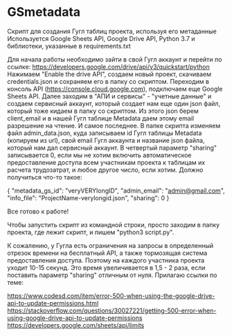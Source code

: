 # GSmetadata

Скрипт для создания Гугл таблиц проекта, используя его метаданные
Используется Google Sheets API, Google Drive API, Python 3.7 и библиотеки, указанные в requirements.txt

Для начала работы необходимо зайти в свой Гугл аккаунт и перейти по ссылке: https://developers.google.com/drive/api/v3/quickstart/python
Нажимаем "Enable the drive API", создаем новый проект, скачиваем credentials.json и сохраняем его в папку со скриптом. Переходим в консоль API (https://console.cloud.google.com), подключаем еще Google Sheets API.
Далее заходим в "АПИ и сервисы" - "учетные данные" и создаем сервисный аккаунт, который создает нам еще один json файл, который тоже кидаем в папку со скриптом. Из этого json берем client_email и в нашей Гугл таблице Metadata даем этому email разрешение на чтение.
И самое последнее. В папке скрипта изменяем файл admin_data.json, куда записываем id Гугл таблицы Metadata (копируем из url), свой email Гугл аккаунта и название json файла, который нам дал сервисный аккаунт. В четвертый параметр "sharing" записывается 0, если мы не хотим включить автоматическое предоставление доступа всем участникам проекта к таблицам их расчета трудозатрат, и любое другое число, если хотим. Должно получиться что-то такое:

{
	"metadata_gs_id": "veryVERYlongID",
    "admin_email": "admin@gmail.com",
    "info_file": "ProjectName-verylongid.json",
    "sharing": 0
}

Все готово к работе!

Чтобы запустить скрипт из командной строки, просто заходим в папку проекта, где лежит скрипт, и пишем "python3 script.py".

К сожалению, у Гугла есть ограничения на запросы в определенный отрезок времени на бесплатный API, а также тормозящая система предоставления доступа. Поэтому на каждого участника проекта уходит 10-15 секунд. Это время увеличивается в 1,5 - 2 раза, если поставить параметр "sharing" отличным от нуля. Прилагаю ссылки по теме:

https://www.codesd.com/item/error-500-when-using-the-google-drive-api-to-update-permissions.html
https://stackoverflow.com/questions/30027221/getting-500-error-when-using-google-drive-api-to-update-permissions
https://developers.google.com/sheets/api/limits
